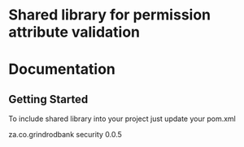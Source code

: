 # Shared library for permission attribute validation


# Documentation

## Getting Started

To include shared library into your project just update your pom.xml

<dependency>
    <groupId>za.co.grindrodbank</groupId>
    <artifactId>security</artifactId>
    <version>0.0.5</version>
</dependency>